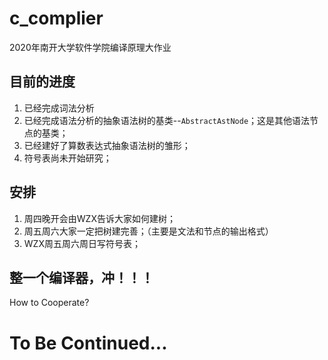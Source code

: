 # c_complier
2020年南开大学软件学院编译原理大作业
## 目前的进度
1. 已经完成词法分析  
2. 已经完成语法分析的抽象语法树的基类--`AbstractAstNode`；这是其他语法节点的基类；
3. 已经建好了算数表达式抽象语法树的雏形；
4. 符号表尚未开始研究；
## 安排
1. 周四晚开会由WZX告诉大家如何建树；
2. 周五周六大家一定把树建完善；（主要是文法和节点的输出格式）
3. WZX周五周六周日写符号表；
##  整一个编译器，冲！！！
How to Cooperate?
# To Be Continued...

